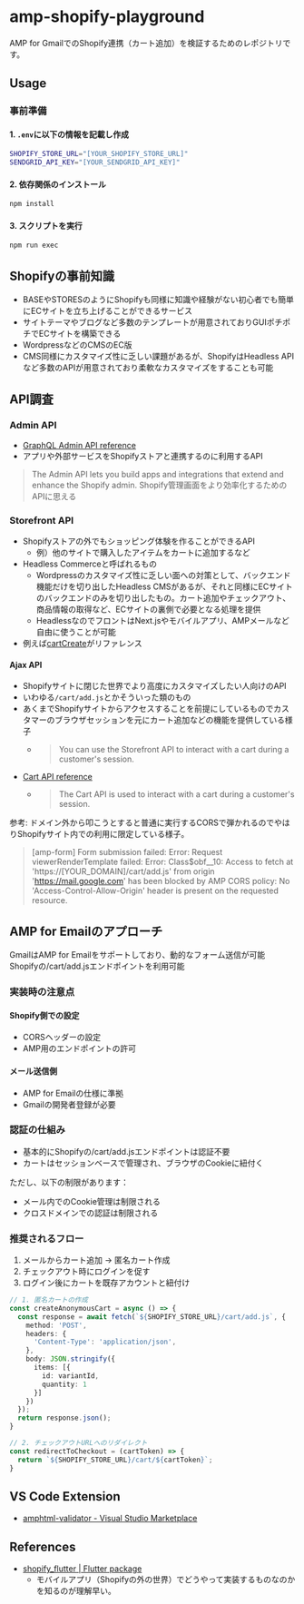 # amp-shopify-playground

AMP for GmailでのShopify連携（カート追加）を検証するためのレポジトリです。

## Usage

### 事前準備

#### 1. `.env`に以下の情報を記載し作成

```bash
SHOPIFY_STORE_URL="[YOUR_SHOPIFY_STORE_URL]"
SENDGRID_API_KEY="[YOUR_SENDGRID_API_KEY]"
```

#### 2. 依存関係のインストール

```bash
npm install
```

#### 3. スクリプトを実行

```bash
npm run exec
```

## Shopifyの事前知識

- BASEやSTORESのようにShopifyも同様に知識や経験がない初心者でも簡単にECサイトを立ち上げることができるサービス
- サイトテーマやブログなど多数のテンプレートが用意されておりGUIポチポチでECサイトを構築できる
- WordpressなどのCMSのEC版
- CMS同様にカスタマイズ性に乏しい課題があるが、ShopifyはHeadless APIなど多数のAPIが用意されており柔軟なカスタマイズをすることも可能

## API調査

### Admin API

- [GraphQL Admin API reference](https://shopify.dev/docs/api/admin-graphql)
- アプリや外部サービスをShopifyストアと連携するのに利用するAPI

> The Admin API lets you build apps and integrations that extend and enhance the Shopify admin.
Shopify管理画面をより効率化するためのAPIに思える

### Storefront API

- Shopifyストアの外でもショッピング体験を作ることができるAPI
  - 例）他のサイトで購入したアイテムをカートに追加するなど
- Headless Commerceと呼ばれるもの
  - Wordpressのカスタマイズ性に乏しい面への対策として、バックエンド機能だけを切り出したHeadless CMSがあるが、それと同様にECサイトのバックエンドのみを切り出したもの。カート追加やチェックアウト、商品情報の取得など、ECサイトの裏側で必要となる処理を提供
  - HeadlessなのでフロントはNext.jsやモバイルアプリ、AMPメールなど自由に使うことが可能
- 例えば[cartCreate](https://shopify.dev/docs/api/storefront/2024-10/mutations/cartCreate)がリファレンス

#### Ajax API

- Shopifyサイトに閉じた世界でより高度にカスタマイズしたい人向けのAPI
- いわゆる`/cart/add.js`とかそういった類のもの
- あくまでShopifyサイトからアクセスすることを前提にしているものでカスタマーのブラウザセッションを元にカート追加などの機能を提供している様子
  - > You can use the Storefront API to interact with a cart during a customer's session.
- [Cart API reference](https://shopify.dev/docs/api/ajax/reference/cart)
  - >The Cart API is used to interact with a cart during a customer's session.

参考: ドメイン外から叩こうとすると普通に実行するCORSで弾かれるのでやはりShopifyサイト内での利用に限定している様子。

> [amp-form] Form submission failed: Error: Request viewerRenderTemplate failed: Error: Class$obf__10: Access to fetch at 'https://[YOUR_DOMAIN]/cart/add.js' from origin 'https://mail.google.com' has been blocked by AMP CORS policy: No 'Access-Control-Allow-Origin' header is present on the requested resource.

## AMP for Emailのアプローチ

GmailはAMP for Emailをサポートしており、動的なフォーム送信が可能
Shopifyの/cart/add.jsエンドポイントを利用可能

### 実装時の注意点

#### Shopify側での設定

- CORSヘッダーの設定
- AMP用のエンドポイントの許可

#### メール送信側

- AMP for Emailの仕様に準拠
- Gmailの開発者登録が必要

### 認証の仕組み

- 基本的にShopifyの/cart/add.jsエンドポイントは認証不要
- カートはセッションベースで管理され、ブラウザのCookieに紐付く

ただし、以下の制限があります：
- メール内でのCookie管理は制限される
- クロスドメインでの認証は制限される

### 推奨されるフロー

1. メールからカート追加 → 匿名カート作成
1. チェックアウト時にログインを促す
1. ログイン後にカートを既存アカウントと紐付け

```ts
// 1. 匿名カートの作成
const createAnonymousCart = async () => {
  const response = await fetch(`${SHOPIFY_STORE_URL}/cart/add.js`, {
    method: 'POST',
    headers: {
      'Content-Type': 'application/json',
    },
    body: JSON.stringify({
      items: [{
        id: variantId,
        quantity: 1
      }]
    })
  });
  return response.json();
}

// 2. チェックアウトURLへのリダイレクト
const redirectToCheckout = (cartToken) => {
  return `${SHOPIFY_STORE_URL}/cart/${cartToken}`;
}
```

## VS Code Extension

- [amphtml-validator - Visual Studio Marketplace](https://marketplace.visualstudio.com/items?itemName=amphtml.amphtml-validator)

## References

- [shopify_flutter | Flutter package](https://pub.dev/packages/shopify_flutter)
  - モバイルアプリ（Shopifyの外の世界）でどうやって実装するものなのかを知るのが理解早い。
